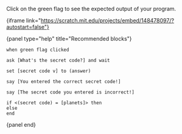 Click on the green flag to see the expected output of your program.

{iframe link="https://scratch.mit.edu/projects/embed/148478097/?autostart=false"}

{panel type="help" title="Recommended blocks"}

```scratch:split:random
when green flag clicked

ask [What's the secret code?] and wait

set [secret code v] to (answer)

say [You entered the correct secret code!]

say [The secret code you entered is incorrect!]

if <(secret code) = [planets]> then
else
end
```

{panel end}
